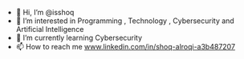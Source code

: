 - 👋 Hi, I’m @isshoq
- 👀 I’m interested in Programming , Technology , Cybersecurity and Artificial Intelligence
- 🌱 I’m currently learning  Cybersecurity
- 📫 How to reach me www.linkedin.com/in/shoq-alroqi-a3b487207

<!---
isshoq/isshoq is a ✨ special ✨ repository because its `README.md` (this file) appears on your GitHub profile.
You can click the Preview link to take a look at your changes.
--->
